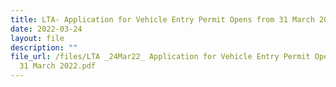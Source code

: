 ```yaml
---
title: LTA- Application for Vehicle Entry Permit Opens from 31 March 2022
date: 2022-03-24
layout: file
description: ""
file_url: /files/LTA _24Mar22_ Application for Vehicle Entry Permit Opens from
  31 March 2022.pdf
---
```

